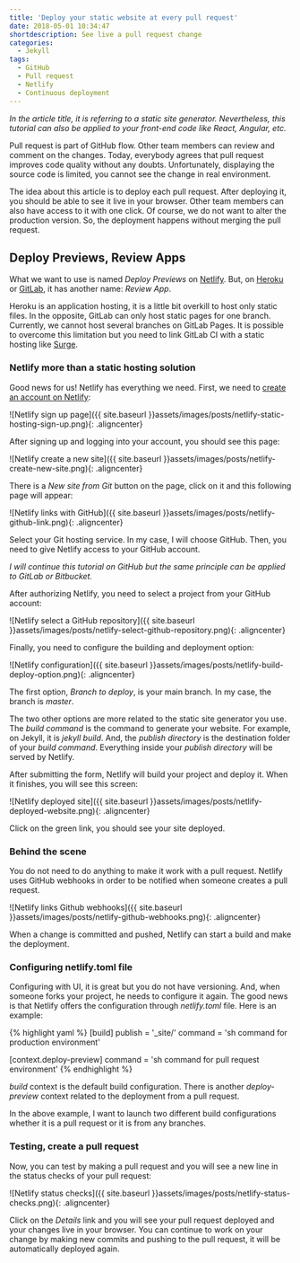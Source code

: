 ```yaml
---
title: 'Deploy your static website at every pull request'
date: 2018-05-01 10:34:47
shortdescription: See live a pull request change
categories:
  - Jekyll
tags:
  - GitHub
  - Pull request
  - Netlify
  - Continuous deployment
---
```

*In the article title, it is referring to a static site generator. Nevertheless, this tutorial can also be applied to your front-end code like React, Angular, etc.*

Pull request is part of GitHub flow. Other team members can review and comment on the changes. Today, everybody agrees that pull request improves code quality without any doubts. Unfortunately, displaying the source code is limited, you cannot see the change in real environment.

The idea about this article is to deploy each pull request. After deploying it, you should be able to see it live in your browser. Other team members can also have access to it with one click. Of course, we do not want to alter the production version. So, the deployment happens without merging the pull request.

## Deploy Previews, Review Apps

What we want to use is named *Deploy Previews* on <a href="https://www.netlify.com/" target="_blank">Netlify</a>. But, on <a href="https://www.heroku.com/" target="_blank">Heroku</a> or <a href="https://gitlab.com/" target="_blank">GitLab</a>, it has another name: *Review App*.

Heroku is an application hosting, it is a little bit overkill to host only static files. In the opposite, GitLab can only host static pages for one branch. Currently, we cannot host several branches on GitLab Pages. It is possible to overcome this limitation but you need to link GitLab CI with a static hosting like <a href="https://surge.sh/" target="_blank">Surge</a>.

### Netlify more than a static hosting solution

Good news for us! Netlify has everything we need. First, we need to <a href="https://app.netlify.com/signup" target="_blank">create an account on Netlify</a>:

![Netlify sign up page]({{ site.baseurl }}assets/images/posts/netlify-static-hosting-sign-up.png){: .aligncenter}

After signing up and logging into your account, you should see this page:

![Netlify create a new site]({{ site.baseurl }}assets/images/posts/netlify-create-new-site.png){: .aligncenter}

There is a *New site from Git* button on the page, click on it and this following page will appear:

![Netlify links with GitHub]({{ site.baseurl }}assets/images/posts/netlify-github-link.png){: .aligncenter}

Select your Git hosting service. In my case, I will choose GitHub. Then, you need to give Netlify access to your GitHub account.

*I will continue this tutorial on GitHub but the same principle can be applied to GitLab or Bitbucket.*

After authorizing Netlify, you need to select a project from your GitHub account:

![Netlify select a GitHub repository]({{ site.baseurl }}assets/images/posts/netlify-select-github-repository.png){: .aligncenter}

Finally, you need to configure the building and deployment option:

![Netlify configuration]({{ site.baseurl }}assets/images/posts/netlify-build-deploy-option.png){: .aligncenter}

The first option, *Branch to deploy*, is your main branch. In my case, the branch is *master*.

The two other options are more related to the static site generator you use. The *build command* is the command to generate your website. For example, on Jekyll, it is *jekyll build*. And, the *publish directory* is the destination folder of your *build command*. Everything inside your *publish directory* will be served by Netlify.

After submitting the form, Netlify will build your project and deploy it. When it finishes, you will see this screen:

![Netlify deployed site]({{ site.baseurl }}assets/images/posts/netlify-deployed-website.png){: .aligncenter}

Click on the green link, you should see your site deployed.

### Behind the scene

You do not need to do anything to make it work with a pull request. Netlify uses GitHub webhooks in order to be notified when someone creates a pull request.

![Netlify links Github webhooks]({{ site.baseurl }}assets/images/posts/netlify-github-webhooks.png){: .aligncenter}

When a change is committed and pushed, Netlify can start a build and make the deployment.

### Configuring netlify.toml file

Configuring with UI, it is great but you do not have versioning. And, when someone forks your project, he needs to configure it again. The good news is that Netlify offers the configuration through *netlify.toml* file. Here is an example:

{% highlight yaml %}
[build]
    publish = '_site/'
    command = 'sh command for production environment'

[context.deploy-preview]
    command = 'sh command for pull request environment'
{% endhighlight %}

*build* context is the default build configuration. There is another *deploy-preview* context related to the deployment from a pull request.

In the above example, I want to launch two different build configurations whether it is a pull request or it is from any branches.

### Testing, create a pull request

Now, you can test by making a pull request and you will see a new line in the status checks of your pull request:

![Netlify status checks]({{ site.baseurl }}assets/images/posts/netlify-status-checks.png){: .aligncenter}

Click on the *Details* link and you will see your pull request deployed and your changes live in your browser. You can continue to work on your change by making new commits and pushing to the pull request, it will be automatically deployed again.
